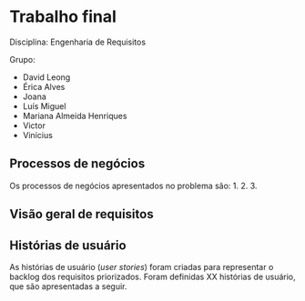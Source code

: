 # Trabalho final

Disciplina: Engenharia de Requisitos

Grupo:
- David Leong
- Érica Alves
- Joana
- Luís Miguel
- Mariana Almeida Henriques
- Victor
- Vinícius


## Processos de negócios
Os processos de negócios apresentados no problema são:
1.
2.
3.

## Visão geral de requisitos

## Histórias de usuário
As histórias de usuário (*user stories*) foram criadas para representar o backlog dos requisitos priorizados. Foram definidas XX histórias de usuário, que são apresentadas a seguir.
